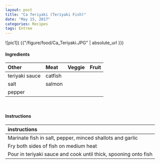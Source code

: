 ```yaml
---
layout: post
title: "Ca Teriyaki (Teriyaki Fish)"
date: "May 15, 2017"
categories: Recipes
tags: Entree
---
```




![pic1]( {{"/figure/food/Ca_Teriyaki.JPG" | absolute_url }})




#### Ingredients

<table class = "presenttab">
 <thead>
  <tr>
   <th style="text-align:left;"> Other </th>
   <th style="text-align:left;"> Meat </th>
   <th style="text-align:left;"> Veggie </th>
   <th style="text-align:left;"> Fruit </th>
  </tr>
 </thead>
<tbody>
  <tr>
   <td style="text-align:left;"> teriyaki sauce </td>
   <td style="text-align:left;"> catfish </td>
   <td style="text-align:left;">  </td>
   <td style="text-align:left;">  </td>
  </tr>
  <tr>
   <td style="text-align:left;"> salt </td>
   <td style="text-align:left;"> salmon </td>
   <td style="text-align:left;">  </td>
   <td style="text-align:left;">  </td>
  </tr>
  <tr>
   <td style="text-align:left;"> pepper </td>
   <td style="text-align:left;">  </td>
   <td style="text-align:left;">  </td>
   <td style="text-align:left;">  </td>
  </tr>
</tbody>
</table>

<br>

#### Instructions

<table class = "presenttabnoh">
 <thead>
  <tr>
   <th style="text-align:left;"> instructions </th>
  </tr>
 </thead>
<tbody>
  <tr>
   <td style="text-align:left;"> Marinate fish in salt, pepper, minced shallots and garlic </td>
  </tr>
  <tr>
   <td style="text-align:left;"> Fry both sides of fish on medium heat </td>
  </tr>
  <tr>
   <td style="text-align:left;"> Pour in teriyaki sauce and cook until thick, spooning onto fish </td>
  </tr>
</tbody>
</table>

